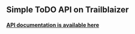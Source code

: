 ## Simple ToDO API on Trailblaizer

#### [API documentation is available here](http://trails-todo.herokuapp.com/api/documentation/v1)

